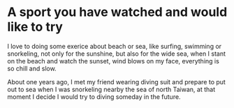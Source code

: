 # A sport you have watched and would like to try

I love to doing some exerice about beach or sea, like surfing, swimming or snorkeling, not only for the sunshine, but also for the wide sea, when I stant on the beach and watch the sunset, wind blows on my face, everything is so chill and slow.

About one years ago, I met my friend wearing diving suit and prepare to put out to sea when I was snorkeling nearby the sea of north Taiwan, at that moment I decide I would try to diving someday in the future.